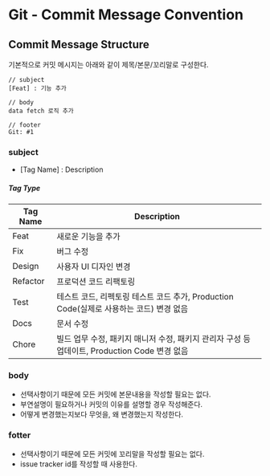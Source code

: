 # Git - Commit Message Convention

## Commit Message Structure

기본적으로 커밋 메시지는 아래와 같이 제목/본문/꼬리말로 구성한다.

```
// subject
[Feat] : 기능 추가

// body
data fetch 로직 추가

// footer
Git: #1
```

### subject
- [Tag Name] : Description
##### Tag Type
|Tag Name|Description|
|---|---|
|Feat|새로운 기능을 추가|
|Fix|버그 수정|
|Design|사용자 UI 디자인 변경|
|Refactor|프로덕션 코드 리팩토링|
|Test|테스트 코드, 리펙토링 테스트 코드 추가, Production Code(실제로 사용하는 코드) 변경 없음|
|Docs|문서 수정|
|Chore|빌드 업무 수정, 패키지 매니저 수정, 패키지 관리자 구성 등 업데이트, Production Code 변경 없음|

### body
- 선택사항이기 때문에 모든 커밋에 본문내용을 작성할 필요는 없다.
- 부연설명이 필요하거나 커밋의 이유를 설명할 경우 작성해준다.
- 어떻게 변경했는지보다 무엇을, 왜 변경했는지 작성한다.

### fotter
- 선택사항이기 때문에 모든 커밋에 꼬리말을 작성할 필요는 없다.
- issue tracker id를 작성할 때 사용한다.